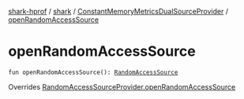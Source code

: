 [shark-hprof](../../index.md) / [shark](../index.md) / [ConstantMemoryMetricsDualSourceProvider](index.md) / [openRandomAccessSource](./open-random-access-source.md)

# openRandomAccessSource

`fun openRandomAccessSource(): `[`RandomAccessSource`](../-random-access-source/index.md)

Overrides [RandomAccessSourceProvider.openRandomAccessSource](../-random-access-source-provider/open-random-access-source.md)

